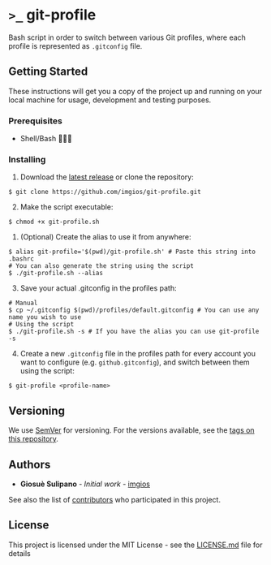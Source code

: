 # `>_` git-profile

Bash script in order to switch between various Git profiles, where each profile is represented as `.gitconfig` file.

## Getting Started

These instructions will get you a copy of the project up and running on your local machine for usage, development and testing purposes.

### Prerequisites

- Shell/Bash 🤷🏻‍♂️

### Installing

1. Download the [latest release](https://github.com/imgios/git-profile/releases) or clone the repository:
```shell
$ git clone https://github.com/imgios/git-profile.git
```
2. Make the script executable:
```shell
$ chmod +x git-profile.sh
```
  1. (Optional) Create the alias to use it from anywhere:
  ```shell
  $ alias git-profile='$(pwd)/git-profile.sh' # Paste this string into .bashrc
  # You can also generate the string using the script
  $ ./git-profile.sh --alias
  ```
3. Save your actual .gitconfig in the profiles path:
```shell
# Manual
$ cp ~/.gitconfig $(pwd)/profiles/default.gitconfig # You can use any name you wish to use
# Using the script
$ ./git-profile.sh -s # If you have the alias you can use git-profile -s
```
4. Create a new `.gitconfig` file in the profiles path for every account you want to configure (e.g. `github.gitconfig`), and switch between them using the script:
```shell
$ git-profile <profile-name>
```

<!-- ## Contributing

Please read [CONTRIBUTING.md](https://gist.github.com/PurpleBooth/b24679402957c63ec426) for details on our code of conduct, and the process for submitting pull requests to us. -->

## Versioning

We use [SemVer](http://semver.org/) for versioning. For the versions available, see the [tags on this repository](https://github.com/your/project/tags). 

## Authors

* **Giosuè Sulipano** - *Initial work* - [imgios](https://github.com/imgios)

See also the list of [contributors](https://github.com/imgios/git-profile/contributors) who participated in this project.

## License

This project is licensed under the MIT License - see the [LICENSE.md](LICENSE.md) file for details
